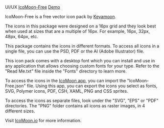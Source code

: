 UI/UX [IcoMoon-Free](https://github.com/Keyamoon/IcoMoon-Free) [Demo](https://icomoon.io)


IcoMoon-Free is a free vector icon pack by [Keyamoon](http://keyamoon.com).

The icons in this package were designed on a 16px grid and they look best when used at sizes that are a multiple of 16px. For example, 16px, 32px, 48px, 64px, etc.

This package contains the icons in different formats. To access all icons in a single file, you can use the PSD, PDF or the AI (Adobe Illustrator) file.

This icon pack comes with a desktop font which you can install and use in any application that allows choosing custom fonts for your type. Refer to the "Read Me.txt" file inside the "Fonts" directory to learn more.

To access the icons in the [IcoMoon app](https://icomoon.io/app), you can import the "IcoMoon-Free.json" file. Using this app, you can export the icons you select as fonts, SVG, Polymer icons, PDF, CSH, XAML, PNG and CSS sprites.

To access the icons as separate files, look under the "SVG", "EPS" or "PDF" directories. The "PNG" folder contains all icons as raster images, in 4 different sizes.

Visit [IcoMoon.io](https://icomoon.io) for more information.
